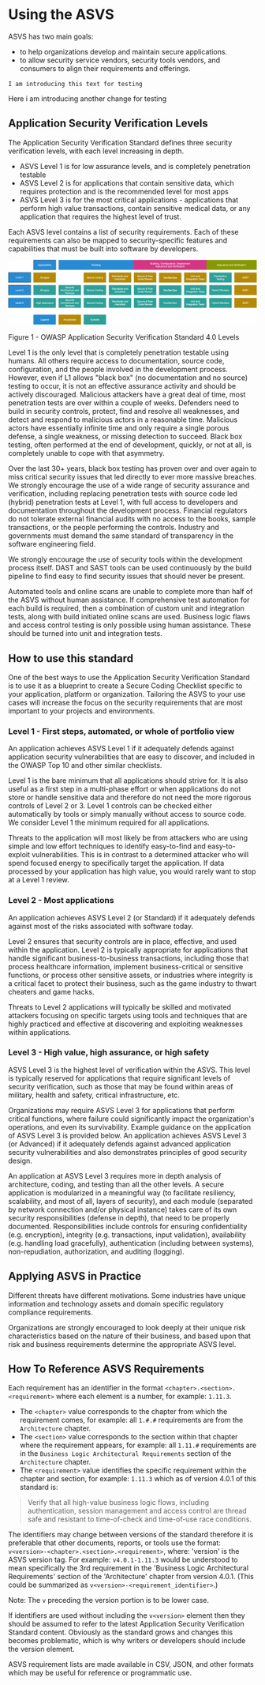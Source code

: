 # Using the ASVS

ASVS has two main goals:

* to help organizations develop and maintain secure applications.
* to allow security service vendors, security tools vendors, and consumers to align their requirements and offerings.

```
I am introducing this text for testing
```

Here i am introducing another change for testing

## Application Security Verification Levels

The Application Security Verification Standard defines three security verification levels, with each level increasing in depth.

* ASVS Level 1 is for low assurance levels, and is completely penetration testable
* ASVS Level 2 is for applications that contain sensitive data, which requires protection and is the recommended level for most apps
* ASVS Level 3 is for the most critical applications - applications that perform high value transactions, contain sensitive medical data, or any application that requires the highest level of trust.

Each ASVS level contains a list of security requirements. Each of these requirements can also be mapped to security-specific features and capabilities that must be built into software by developers.

![ASVS Levels](../images/asvs_40_levels.png "ASVS Levels")

Figure 1 - OWASP Application Security Verification Standard 4.0 Levels

Level 1 is the only level that is completely penetration testable using humans. All others require access to documentation, source code, configuration, and the people involved in the development process. However, even if L1 allows "black box" (no documentation and no source) testing to occur, it is not an effective assurance activity and should be actively discouraged. Malicious attackers have a great deal of time, most penetration tests are over within a couple of weeks. Defenders need to build in security controls, protect, find and resolve all weaknesses, and detect and respond to malicious actors in a reasonable time. Malicious actors have essentially infinite time and only require a single porous defense, a single weakness, or missing detection to succeed. Black box testing, often performed at the end of development, quickly, or not at all, is completely unable to cope with that asymmetry.

Over the last 30+ years, black box testing has proven over and over again to miss critical security issues that led directly to ever more massive breaches. We strongly encourage the use of a wide range of security assurance and verification, including replacing penetration tests with source code led (hybrid) penetration tests at Level 1, with full access to developers and documentation throughout the development process. Financial regulators do not tolerate external financial audits with no access to the books, sample transactions, or the people performing the controls. Industry and governments must demand the same standard of transparency in the software engineering field.

We strongly encourage the use of security tools within the development process itself. DAST and SAST tools can be used continuously by the build pipeline to find easy to find security issues that should never be present.

Automated tools and online scans are unable to complete more than half of the ASVS without human assistance. If comprehensive test automation for each build is required, then a combination of custom unit and integration tests, along with build initiated online scans are used. Business logic flaws and access control testing is only possible using human assistance. These should be turned into unit and integration tests.

## How to use this standard

One of the best ways to use the Application Security Verification Standard is to use it as a blueprint to create a Secure Coding Checklist specific to your application, platform or organization. Tailoring the ASVS to your use cases will increase the focus on the security requirements that are most important to your projects and environments.

### Level 1 - First steps, automated, or whole of portfolio view

An application achieves ASVS Level 1 if it adequately defends against application security vulnerabilities that are easy to discover, and included in the OWASP Top 10 and other similar checklists.

Level 1 is the bare minimum that all applications should strive for. It is also useful as a first step in a multi-phase effort or when applications do not store or handle sensitive data and therefore do not need the more rigorous controls of Level 2 or 3. Level 1 controls can be checked either automatically by tools or simply manually without access to source code. We consider Level 1 the minimum required for all applications.

Threats to the application will most likely be from attackers who are using simple and low effort techniques to identify easy-to-find and easy-to-exploit vulnerabilities. This is in contrast to a determined attacker who will spend focused energy to specifically target the application. If data processed by your application has high value, you would rarely want to stop at a Level 1 review.

### Level 2 - Most applications

An application achieves ASVS Level 2 (or Standard) if it adequately defends against most of the risks associated with software today.

Level 2 ensures that security controls are in place, effective, and used within the application. Level 2 is typically appropriate for applications that handle significant business-to-business transactions, including those that process healthcare information, implement business-critical or sensitive functions, or process other sensitive assets, or industries where integrity is a critical facet to protect their business, such as the game industry to thwart cheaters and game hacks.

Threats to Level 2 applications will typically be skilled and motivated attackers focusing on specific targets using tools and techniques that are highly practiced and effective at discovering and exploiting weaknesses within applications.

### Level 3 - High value, high assurance, or high safety

ASVS Level 3 is the highest level of verification within the ASVS. This level is typically reserved for applications that require significant levels of security verification, such as those that may be found within areas of military, health and safety, critical infrastructure, etc.

Organizations may require ASVS Level 3 for applications that perform critical functions, where failure could significantly impact the organization's operations, and even its survivability. Example guidance on the application of ASVS Level 3 is provided below. An application achieves ASVS Level 3 (or Advanced) if it adequately defends against advanced application security vulnerabilities and also demonstrates principles of good security design.

An application at ASVS Level 3 requires more in depth analysis of architecture, coding, and testing than all the other levels. A secure application is modularized in a meaningful way (to facilitate resiliency, scalability, and most of all, layers of security), and each module (separated by network connection and/or physical instance) takes care of its own security responsibilities (defense in depth), that need to be properly documented. Responsibilities include controls for ensuring confidentiality (e.g. encryption), integrity (e.g. transactions, input validation), availability (e.g. handling load gracefully), authentication (including between systems), non-repudiation, authorization, and auditing (logging).

## Applying ASVS in Practice

Different threats have different motivations. Some industries have unique information and technology assets and domain specific regulatory compliance requirements.

Organizations are strongly encouraged to look deeply at their unique risk characteristics based on the nature of their business, and based upon that risk and business requirements determine the appropriate ASVS level.

## How To Reference ASVS Requirements

Each requirement has an identifier in the format `<chapter>.<section>.<requirement>` where each element is a number, for example: `1.11.3`.
- The `<chapter>` value corresponds to the chapter from which the requirement comes, for example: all `1.#.#` requirements are from the `Architecture` chapter.
- The `<section>` value corresponds to the section within that chapter where the requirement appears, for example: all `1.11.#` requirements are in the `Business Logic Architectural Requirements` section of the `Architecture` chapter.
- The `<requirement>` value identifies the specific requirement within the chapter and section, for example: `1.11.3` which as of version 4.0.1 of this standard is:

> Verify that all high-value business logic flows, including authentication, session management and access control are thread safe and resistant to time-of-check and time-of-use race conditions.

The identifiers may change between versions of the standard therefore it is preferable that other documents, reports, or tools use the format: `v<version>-<chapter>.<section>.<requirement>`, where: 'version' is the ASVS version tag. For example: `v4.0.1-1.11.3` would be understood to mean specifically the 3rd requirement in the 'Business Logic Architectural Requirements' section of the 'Architecture' chapter from version 4.0.1. (This could be summarized as `v<version>-<requirement_identifier>`.)

Note: The `v` preceding the version portion is to be lower case.

If identifiers are used without including the `v<version>` element then they should be assumed to refer to the latest Application Security Verification Standard content. Obviously as the standard grows and changes this becomes problematic, which is why writers or developers should include the version element.

ASVS requirement lists are made available in CSV, JSON, and other formats which may be useful for reference or programmatic use.
